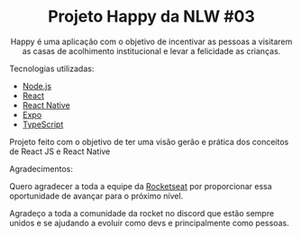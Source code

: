 <h1 align="center">Projeto Happy da NLW #03</h1>

<p align="center">Happy é uma aplicação com o objetivo de incentivar as pessoas a visitarem as casas de acolhimento institucional e levar a felicidade as crianças.</p>

Tecnologias utilizadas:
- [Node.js](https://nodejs.org/en/)
- [React](https://reactjs.org)
- [React Native](https://facebook.github.io/react-native/)
- [Expo](https://expo.io/)
- [TypeScript](https://www.typescriptlang.org/)

<p align="start">Projeto feito com o objetivo de ter uma visão gerão e prática dos conceitos de React JS e React Native</p>

Agradecimentos:
<p>Quero agradecer a toda a equipe da <a href="https://rocketseat.com.br/" target="_blank" >Rocketseat</a> por proporcionar essa oportunidade de avançar para o próximo nível.</p>
<p>Agradeço a toda a comunidade da rocket no discord que estão sempre unidos e se ajudando a evoluir como devs e principalmente como pessoas.</p>
